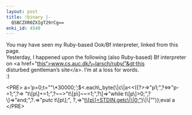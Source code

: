 ```yaml
---
layout: post
title: !binary |-
  QSBCZXR0ZXIgT29rCg==
enki_id: 4540
---
```


You may have seen my Ruby-based Ook/Bf interpreter, linked from this
page.  
Yesterday, I happened upon the following (also Ruby-based) Bf
interpreter  
on &lt;a href="<a
href="http://www.cs.auc.dk/~larsch/ruby/">this“&gt;www.cs.auc.dk/\~larsch/ruby/”&gt;this</a>  
disturbed gentleman’s site&lt;/a&gt;. I’m at a loss for words.  
:)

<p>
&lt;PRE&gt;  
a=’p=0;t=""\*30000;’;$&lt;.each\_byte{\|c\|a&lt;&lt;({?&gt;=&gt;"p<span
class="underline"><span
style="text-align:center;">1;",?&lt;=&gt;"p-=1;",?</span></span>=&gt;  
"t\[p\]+=1;",?~~<span
style="text-align:center;">&gt;"t\[p\]</span>~~=1;",?\[=&gt;"while  
t\[p\]&gt;0;",?\]=&gt;"end;",?.=&gt;"putc t\[p\];",  
?,=&gt;"<a
href="http://c">t\[p\]=STDIN.getc\|\|0;“}</a>\|\|”")};eval a  
&lt;/PRE&gt;

</p>
